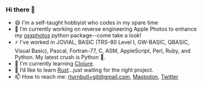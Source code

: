 ### Hi there 👋
- 😄 I'm a self-taught hobbyist who codes in my spare time
- 🔭 I’m currently working on reverse engineering Apple Photos to enhance my [osxphotos](https://github.com/RhetTbull/osxphotos) python package--come take a look!
- ⚡ I've worked in JOVIAL, BASIC (TRS-80 Level I, GW-BASIC, QBASIC, Visual Basic), Pascal, Fortran-77, C, ASM, AppleScript, Perl, Ruby, and Python.  My latest crush is Python 🐍.
- 📗 I'm currently learning [Clojure](https://clojure.org/).
- 🌱 I’d like to learn [Rust](https://www.rust-lang.org/)...just waiting for the right project.
- 📫 How to reach me: rturnbull+git@gmail.com, <a rel="me" href="https://fosstodon.org/@RhetTbull">Mastodon</a>, <a rel="me" href="https://twitter.com/RhetTurnbull">Twitter</a>

<!-- [![Rhet's Github stats](https://github-readme-stats.vercel.app/api?username=rhettbull)](https://github.com/anuraghazra/github-readme-stats) -->

<!--
**RhetTbull/RhetTbull** is a ✨ _special_ ✨ repository because its `README.md` (this file) appears on your GitHub profile.

Here are some ideas to get you started:

- 🔭 I’m currently working on ...
- 🌱 I’m currently learning ...
- 👯 I’m looking to collaborate on ...
- 🤔 I’m looking for help with ...
- 💬 Ask me about ...
- 📫 How to reach me: ...
- 😄 Pronouns: ...
- ⚡ Fun fact: ...
-->


